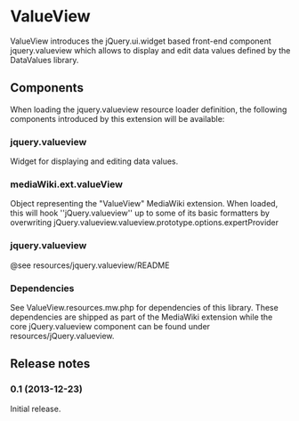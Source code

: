 # ValueView

ValueView introduces the jQuery.ui.widget based front-end component jquery.valueview which
allows to display and edit data values defined by the DataValues library.

## Components

When loading the jquery.valueview resource loader definition, the following components
introduced by this extension will be available:

### jquery.valueview

Widget for displaying and editing data values.

### mediaWiki.ext.valueView

Object representing the "ValueView" MediaWiki extension.
When loaded, this will hook ''jQuery.valueview'' up to some of its basic
formatters by overwriting jQuery.valueview.valueview.prototype.options.expertProvider


### jquery.valueview

@see resources/jquery.valueview/README

### Dependencies

See ValueView.resources.mw.php for dependencies of this library. These dependencies are
shipped as part of the MediaWiki extension while the core jQuery.valueview component
can be found under resources/jQuery.valueview.

## Release notes

### 0.1 (2013-12-23)

Initial release.
